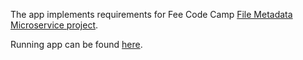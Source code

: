 The app implements requirements for Fee Code Camp [File Metadata Microservice project](https://www.freecodecamp.com/challenges/file-metadata-microservice).

Running app can be found [here](https://fileweighter.herokuapp.com/).